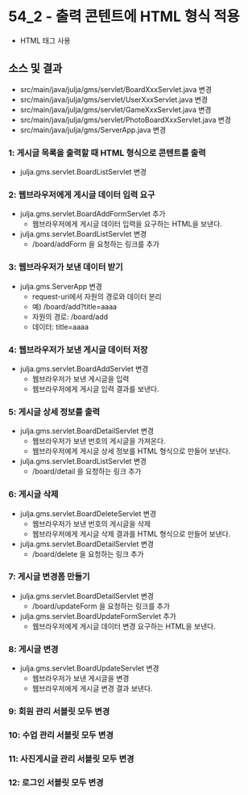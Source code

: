 # 54_2 - 출력 콘텐트에 HTML 형식 적용

- HTML 태그 사용

## 소스 및 결과

- src/main/java/julja/gms/servlet/BoardXxxServlet.java 변경
- src/main/java/julja/gms/servlet/UserXxxServlet.java 변경
- src/main/java/julja/gms/servlet/GameXxxServlet.java 변경
- src/main/java/julja/gms/servlet/PhotoBoardXxxServlet.java 변경
- src/main/java/julja/gms/ServerApp.java 변경


### 1: 게시글 목록을 출력할 때 HTML 형식으로 콘텐트를 출력

- julja.gms.servlet.BoardListServlet 변경

### 2: 웹브라우저에게 게시글 데이터 입력 요구

- julja.gms.servlet.BoardAddFormServlet 추가
  - 웹브라우저에게 게시글 데이터 입력을 요구하는 HTML을 보낸다.
- julja.gms.servlet.BoardListServlet 변경
  - /board/addForm 을 요청하는 링크를 추가


### 3: 웹브라우저가 보낸 데이터 받기

- julja.gms.ServerApp 변경
  - request-uri에서 자원의 경로와 데이터 분리
  - 예) /board/add?title=aaaa
  - 자원의 경로: /board/add
  - 데이터: title=aaaa

### 4: 웹브라우저가 보낸 게시글 데이터 저장

- julja.gms.servlet.BoardAddServlet 변경
  - 웹브라우저가 보낸 게시글을 입력
  - 웹브라우저에게 게시글 입력 결과를 보낸다.

### 5: 게시글 상세 정보를 출력

- julja.gms.servlet.BoardDetailServlet 변경
  - 웹브라우저가 보낸 번호의 게시글을 가져온다.
  - 웹브라우저에게 게시글 상세 정보를 HTML 형식으로 만들어 보낸다.
- julja.gms.servlet.BoardListServlet 변경
  - /board/detail 을 요청하는 링크 추가  
  
### 6: 게시글 삭제

- julja.gms.servlet.BoardDeleteServlet 변경
  - 웹브라우저가 보낸 번호의 게시글을 삭제
  - 웹브라우저에게 게시글 삭제 결과를 HTML 형식으로 만들어 보낸다.
- julja.gms.servlet.BoardDetailServlet 변경
  - /board/delete 을 요청하는 링크 추가
  
### 7: 게시글 변경폼 만들기

- julja.gms.servlet.BoardDetailServlet 변경
  - /board/updateForm 을 요청하는 링크를 추가
- julja.gms.servlet.BoardUpdateFormServlet 추가
  - 웹브라우저에게 게시글 데이터 변경 요구하는 HTML을 보낸다.

### 8: 게시글 변경

- julja.gms.servlet.BoardUpdateServlet 변경
  - 웹브라우저가 보낸 게시글을 변경
  - 웹브라우저에게 게시글 변경 결과 보낸다.
  
### 9: 회원 관리 서블릿 모두 변경

### 10: 수업 관리 서블릿 모두 변경

### 11: 사진게시글 관리 서블릿 모두 변경

### 12: 로그인 서블릿 모두 변경
  
  